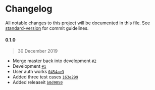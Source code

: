 # Changelog

All notable changes to this project will be documented in this file. See [standard-version](https://github.com/conventional-changelog/standard-version) for commit guidelines.

#### 0.1.0

> 30 December 2019

- Merge master back into development [`#2`](https://github.com/GarbageBytes/gb-node-api/pull/2)
- Development [`#1`](https://github.com/GarbageBytes/gb-node-api/pull/1)
- User auth works [`0454ae3`](https://github.com/GarbageBytes/gb-node-api/commit/0454ae324f4ec17da153f1479064a68aff2fcf3d)
- Added three test cases [`163e299`](https://github.com/GarbageBytes/gb-node-api/commit/163e2998149aae1669bc1c35cd38eaa5bd5523f4)
- Added releaseit [`b0d9050`](https://github.com/GarbageBytes/gb-node-api/commit/b0d905033c22908b9dcb93661d0098cfd938b836)
